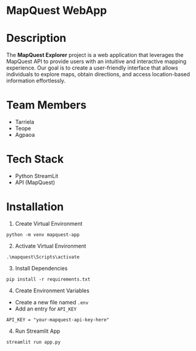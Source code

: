 # MapQuest WebApp

# Description
The **MapQuest Explorer** project is a web application that leverages the MapQuest API to provide users with an intuitive and interactive mapping experience. Our goal is to create a user-friendly interface that allows individuals to explore maps, obtain directions, and access location-based information effortlessly.

# Team Members
- Tarriela
- Teope
- Agpaoa

# Tech Stack
- Python StreamLit
- API (MapQuest)

# Installation

1. Create Virtual Environment
```
python -m venv mapquest-app
```

2. Activate Virtual Environment
```
.\mapquest\Scripts\activate
```

3. Install Dependencies
```
pip install -r requirements.txt
```

4. Create Environment Variables
- Create a new file named `.env`
- Add an entry for `API_KEY`
```
API_KEY = "your-mapquest-api-key-here"
```

4. Run Streamlit App
```
streamlit run app.py
```